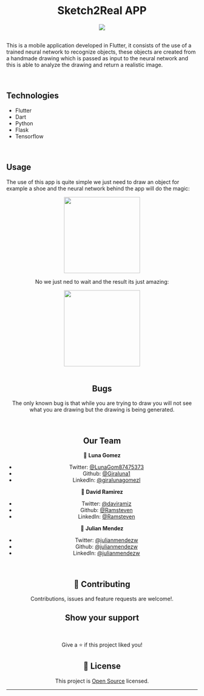 <h1  align="center">Sketch2Real APP</h1>

<div align="center"><img src="https://www.nielsen.com/wp-content/uploads/sites/3/2019/04/data-science-icon-animation-banner-clockwise.gif"></div>

<br>

This is a mobile application developed in Flutter, it consists of the use of a trained neural network to recognize objects, these objects are created from a handmade drawing which is passed as input to the neural network and this is able to analyze the drawing and return a realistic image.

<br>

## Technologies

- Flutter
- Dart
- Python
-  Flask
- Tensorflow

<br>

## Usage
The use of this app is quite simple we just need to draw an object for example a shoe and the neural network behind the app will do the magic: 
  

<center><img src="https://i.imgur.com/6gqrHUm.png" width="200"/><center>

No we just ned to wait and the result its just amazing:

<center><img src="https://i.imgur.com/w97CXDJ.png" width="200"/><center>


<br>

## Bugs


The only known bug is that while you are trying to draw you will not see what you are drawing but the drawing is being generated. 

  <br>

## Our Team

  👩 **Luna Gomez**
* Twitter: [@LunaGom87475373](https://twitter.com/LunaGom87475373)
* Github: [@Giraluna1](https://github.com/Giraluna1)
* LinkedIn: [@giralunagomezl](https://linkedin.com/in/giralunagomezl)


👦 **David Ramirez**
* Twitter: [@daviramiz](https://twitter.com/daviramiz)
* Github: [@Ramsteven](https://github.com/Ramsteven)
* LinkedIn: [@Ramsteven](https://linkedin.com/in/Ramsteven)

🧑 **Julian Mendez**
* Twitter: [@julianmendezw](https://twitter.com/julianmendezw)
* Github: [@julianmendezw](https://github.com/julianmendezw)
* LinkedIn: [@julianmendezw](https://linkedin.com/in/julianmendezw)

 <br> 

## 🤝 Contributing

  

Contributions, issues and feature requests are welcome!.

  

## Show your support

  <br>

Give a ⭐️ if this project liked you!

  

## 📝 License

 This project is [Open Source](https://choosealicense.com/licenses/unlicense/) licensed.


***
